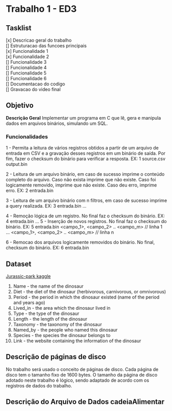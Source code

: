 # Trabalho 1 - ED3

## Tasklist
[x] Descricao geral do trabalho \
[] Estruturacao das funcoes principais \
[x] Funcionalidade 1 \
[x] Funcionalidade 2 \
[] Funcionalidade 3 \
[] Funcionalidade 4 \
[] Funcionalidade 5 \
[] Funcionalidade 6 \
[] Documentacao do codigo \
[] Gravacao do video final 

## Objetivo

**Descrição Geral** Implementar um programa em C que lê, gera e manipula dados em arquivos binários, simulando um SQL.

### Funcionalidades

1 - Permita a leitura de vários registros obtidos a partir de um arquivo de entrada em CSV e a gravação desses registros em um binário de saída. Por fim, fazer o checksum do binário para verificar a resposta.
    EX: 1 source.csv output.bin

2 - Leitura de um arquivo binário, em caso de sucesso imprime o conteúdo completo do arquivo. Caso não exista imprime que não existe. Caso foi logicamente removido, imprime que não existe. Caso deu erro, imprime erro.
    EX: 2 entrada.bin

3 - Leitura de um arquivo binário com n filtros, em caso de sucesso imprime a query realizada. 
    EX: 3 entrada.bin <query> <n>
        <CampoFiltro1> <NomeFiltro1> ... <CampoFiltroN> <NomeFiltroN>

4 - Remoção lógica de um registro. No final faz o checksum do binário.
    EX: 4 entrada.bin <n>
        <CampoFiltro1> <NomeFiltro1> ... <CampoFiltroN> <NomeFiltroN>
5 - Inserção de novos registros. No final faz o checksum do binário.
    EX: 5 entrada.bin <n>
        <campo_1>, <campo_2> .. <campo_m> // linha 1
        ...
        <campo_1>, <campo_2> .. <campo_m> // linha n

6 - Remocao dos arquivos logicamente removidos do binário. No final, checksum do binário.
    EX: 6 entrada.bin

## Dataset
[Jurassic-park kaggle](./data.csv)

1. Name - the name of the dinosaur
2. Diet - the diet of the dinosaur (herbivorous, carnivorous, or omnivorous)
3. Period - the period in which the dinosaur existed (name of the period and years ago)
4. Lived_in - the area which the dinosaur lived in
5. Type - the type of the dinosaur
6. Length - the length of the dinosaur
7. Taxonomy - the taxonomy of the dinosaur
8. Named_by - the people who named this dinosaur
9. Species - the species the dinosaur belongs to
10. Link - the website containing the information of the dinosaur

## Descrição de páginas de disco

No trabalho será usado o conceito de páginas de disco. Cada página de disco tem o tamanho fixo de 1600 bytes. O tamanho da página de disco adotado neste trabalho é lógico, sendo adaptado de acordo com os registros de dados do trabalho.

## Descrição do Arquivo de Dados cadeiaAlimentar
